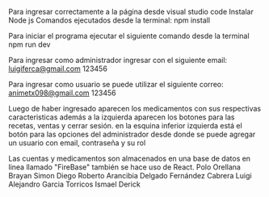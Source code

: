 Para ingresar correctamente a la página desde visual studio code
Instalar Node js
Comandos ejecutados desde la terminal:
npm install

Para iniciar el programa ejecutar el siguiente comando desde la terminal
npm run dev

Para ingresar como administrador
ingresar con el siguiente email:
luigiferca@gmail.com
123456

Para ingresar como usuario se puede utilizar el siguiente correo:
animetx098@gmail.com
123456

Luego de haber ingresado aparecen los medicamentos con sus respectivas caracteristicas
además a la izquierda aparecen los botones para las recetas, ventas y cerrar sesión.
en la esquina inferior izquierda está el botón para las opciones del administrador
desde donde se puede agregar un usuario con email, contraseña y su rol

Las cuentas y medicamentos son almacenados en una base de datos 
en linea llamado "FireBase" también se hace uso de React. 
Polo Orellana Brayan Simon 
Diego Roberto Arancibia Delgado 
Fernández Cabrera Luigi Alejandro 
Garcia Torricos Ismael Derick

